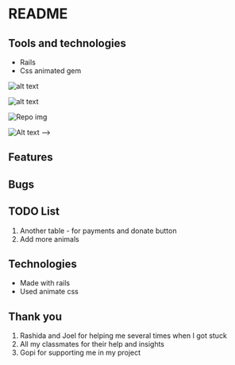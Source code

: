 # README

## Tools and technologies
* Rails
* Css animated gem





![alt text](assets/future1.png)

![alt text](future2.png)

![Repo img](/assets/future2.png)

![Alt text](future2.png?raw=true "Optional Title") -->

## Features




## Bugs


## TODO List
1. Another table - for payments and donate button
1. Add more animals


## Technologies
- Made with rails
- Used animate css



## Thank you

1. Rashida and Joel for helping me several times when I got stuck
1. All my classmates for their help and insights
1. Gopi for supporting me in my project
